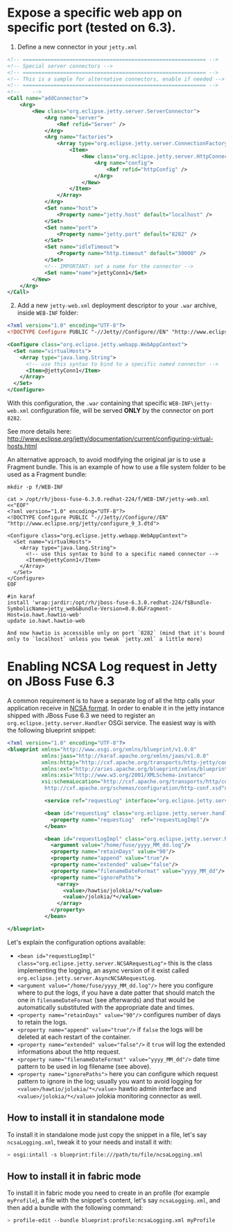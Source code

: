 # Expose a specific web app on specific port (tested on 6.3).

1. Define a new connector in your `jetty.xml`

```xml
<!-- =========================================================== -->
<!-- Special server connectors -->
<!-- =========================================================== -->
<!-- This is a sample for alternative connectors, enable if needed -->
<!-- =========================================================== -->
<!--    -->
<Call name="addConnector">
    <Arg>
        <New class="org.eclipse.jetty.server.ServerConnector">
            <Arg name="server">
                <Ref refid="Server" />
            </Arg>
            <Arg name="factories">
                <Array type="org.eclipse.jetty.server.ConnectionFactory">
                    <Item>
                        <New class="org.eclipse.jetty.server.HttpConnectionFactory">
                            <Arg name="config">
                                <Ref refid="httpConfig" />
                            </Arg>
                        </New>
                    </Item>
                </Array>
            </Arg>
            <Set name="host">
                <Property name="jetty.host" default="localhost" />
            </Set>
            <Set name="port">
                <Property name="jetty.port" default="8282" />
            </Set>
            <Set name="idleTimeout">
                <Property name="http.timeout" default="30000" />
            </Set>
            <!-- IMPORTANT: set a name for the connector -->
            <Set name="name">jettyConn1</Set>
        </New>
    </Arg>
</Call>
```

2. Add a new `jetty-web.xml` deployment descriptor to your `.war` archive, inside `WEB-INF` folder:

```xml
<?xml version="1.0" encoding="UTF-8"?>
<!DOCTYPE Configure PUBLIC "-//Jetty//Configure//EN" "http://www.eclipse.org/jetty/configure_9_3.dtd">

<Configure class="org.eclipse.jetty.webapp.WebAppContext">
  <Set name="virtualHosts">
    <Array type="java.lang.String">
      <!-- use this syntax to bind to a specific named connector -->
      <Item>@jettyConn1</Item>
    </Array>
  </Set>
</Configure>
```

With this configuration, the `.war` containing that specific `WEB-INF\jetty-web.xml` configuration file, will be served **ONLY** by the connector on port `8282`.

See more details here: http://www.eclipse.org/jetty/documentation/current/configuring-virtual-hosts.html

An alternative approach, to avoid modifying the original jar is to use a Fragment bundle.
This is an example of how to use a file system folder to be used as a Fragment bundle:

```
mkdir -p f/WEB-INF

cat > /opt/rh/jboss-fuse-6.3.0.redhat-224/f/WEB-INF/jetty-web.xml <<"EOF"
<?xml version="1.0" encoding="UTF-8"?>
<!DOCTYPE Configure PUBLIC "-//Jetty//Configure//EN" "http://www.eclipse.org/jetty/configure_9_3.dtd">

<Configure class="org.eclipse.jetty.webapp.WebAppContext">
  <Set name="virtualHosts">
    <Array type="java.lang.String">
      <!-- use this syntax to bind to a specific named connector -->
      <Item>@jettyConn1</Item>
    </Array>
  </Set>
</Configure>
EOF

#in karaf
install 'wrap:jardir:/opt/rh/jboss-fuse-6.3.0.redhat-224/f$Bundle-SymbolicName=jetty_web&Bundle-Version=0.0.0&Fragment-Host=io.hawt.hawtio-web'
update io.hawt.hawtio-web

And now hawtio is accessible only on port `8282` (mind that it's bound only to `localhost` unless you tweak `jetty.xml` a little more)

```

# Enabling NCSA Log request in Jetty on JBoss Fuse 6.3

A common requirement is to have a separate log of all the http calls your application receive in [NCSA format](https://en.wikipedia.org/wiki/Common_Log_Format). In order to enable it in the jetty instance shipped with JBoss Fuse 6.3 we need to register an `org.eclipse.jetty.server.Handler` OSGi service. The easiest way is with the following blueprint snippet:

```xml
<?xml version="1.0" encoding="UTF-8"?>
<blueprint xmlns="http://www.osgi.org/xmlns/blueprint/v1.0.0"
           xmlns:jaas="http://karaf.apache.org/xmlns/jaas/v1.0.0"
           xmlns:httpj="http://cxf.apache.org/transports/http-jetty/configuration"
           xmlns:ext="http://aries.apache.org/blueprint/xmlns/blueprint-ext/v1.0.0"
           xmlns:xsi="http://www.w3.org/2001/XMLSchema-instance"
           xsi:schemaLocation="http://cxf.apache.org/transports/http/configuration
            http://cxf.apache.org/schemas/configuration/http-conf.xsd">

            <service ref="requestLog" interface="org.eclipse.jetty.server.Handler"/>

            <bean id="requestLog" class="org.eclipse.jetty.server.handler.RequestLogHandler">
              <property name="requestLog"  ref="requestLogImpl"/>
            </bean>

            <bean id="requestLogImpl" class="org.eclipse.jetty.server.NCSARequestLog">
              <argument value="/home/fuse/yyyy_MM_dd.log"/>
              <property name="retainDays" value="90"/>
              <property name="append" value="true"/>
              <property name="extended" value="false"/>
              <property name="filenameDateFormat" value="yyyy_MM_dd"/>
              <property name="ignorePaths">
                <array>
                  <value>/hawtio/jolokia/*</value>
                  <value>/jolokia/*</value>
                </array>
              </property>
            </bean>

</blueprint>
```

Let's explain the configuration options available:
- `<bean id="requestLogImpl" class="org.eclipse.jetty.server.NCSARequestLog">` this is the class implementing the logging, an async version of it exist called `org.eclipse.jetty.server.AsyncNCSARequestLog`.
- `<argument value="/home/fuse/yyyy_MM_dd.log"/>` here you configure where to put the logs, if you have a date patter that should match the one in `filenameDateFormat` (see afterwards) and that would be automatically substituted with the appropriate date and times.
- `<property name="retainDays" value="90"/>` configures number of days to retain the logs.
- `<property name="append" value="true"/>` if `false` the logs will be deleted at each restart of the container.
- `<property name="extended" value="false"/>` it `true` will log the extended informations about the http request.
- `<property name="filenameDateFormat" value="yyyy_MM_dd"/>` date time pattern to be used in log filename (see above).
- `<property name="ignorePaths">` here you can configure which request pattern to ignore in the log; usually you want to avoid logging for `<value>/hawtio/jolokia/*</value>` hawtio admin interface  and `<value>/jolokia/*</value>` jolokia monitoring connector as well.

## How to install it in standalone mode
To install it in standalone mode just copy the snippet in a file, let's say `ncsaLogging.xml`, tweak it to your needs and install it with:
```bash
> osgi:intall -s blueprint:file:///path/to/file/ncsaLogging.xml
```

## How to install it in fabric mode
To install it in fabric mode you need to create in an profile (for example `myProfile`), a file with the snippet's content, let's say `ncsaLogging.xml`, and then add a bundle with the following command:
```bash
> profile-edit --bundle blueprint:profile:ncsaLogging.xml myProfile
```
